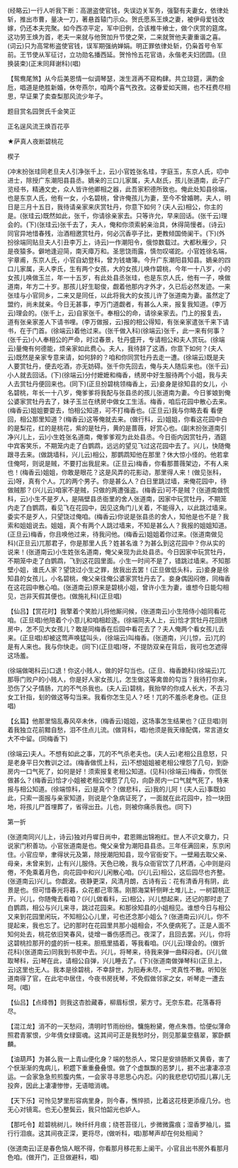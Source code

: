 <!-- { "loadSidebar": true } -->
(经略云)一行人听我下断：高邈盗使官钱，失误边关军务，强娶有夫妻女，依律处斩，推出市曹，量决一刀，著悬首辕门示众。贺氏愿系王焕之妻，被伊母爱钱改嫁，仍还本夫完聚。如今西凉平定，军中旧例，合该椎牛飨士，做个庆赏的筵席。这功劳王焕为首，老夫一来就与他贺加升节使之荣，二来就贺他夫妻重谐之喜。(词云)只为高常彬盗使官钱，误军期强纳婵娟。明正罪依律处斩，仍枭首号令军前。王节使从军征讨，立功勋名播西延。贺怜怜五花官诰，永偕老夫妇团圆。(旦换装束)(正末同拜谢科)(唱)

【鸳鸯尾煞】从今后美恩情一似调琴瑟，泼生涯再不窥构肆。共立琼筵，满酌金卮，唱道是绝胜新婚，休夸燕尔，咱两个喜气孜孜。这眷爱如天赐，也不枉费尽相思，早证果了卖查梨那风流少年子。

题目赏名园贺氏千金笑正

正名逞风流王焕百花亭
　

★萨真人夜断碧桃花

楔子

(冲末扮张珪同老旦夫人引净张千上，云)小官姓张名珪，字庭玉，东京人氏，叨中进士，除授广东潮阳县县丞。嫡亲的三口儿家属，夫人赵氏，孩儿张道南，此子广览经书，精通文史，众人皆许他卿相之器，此吾家积德所致也。俺此处知县徐端，也是东京人氏，他有一女，小名碧桃，曾许俺孩儿为妻，至今不曾婚聘。夫人，明日是三月十五日，我待请亲家来庆赏牡丹，你意下如何？(夫人云)相公，你主的是。(张珪云)既然如此，张千，你请徐亲家去。只等许允，早来回话。(张千云)理会的。(下)(张珪云)张千去了，夫人，俺和你须索躬亲治具，休得简慢者。(诗云)同官异地惜春残，治酒相邀赏牡丹，何必沉香亭子比，更教倾国倚阑干。(下)(外扮徐端同贴旦夫人引丑李万上，诗云)一作潮阳令，俄惊数载过。大都秋雁少，只是夜猿多。僻地逢迎简，南天瘴万和。圣思饶雨露，慎勿叹嗟跎。小官姓徐名端，宇章甫，东京人氏，小官自幼登科，曾为钱塘簿。今升广东潮阳县知县。嫡亲的四口儿家属，夫人李氏，生有两个女孩，大的女孩儿唤作碧桃，今年一十八岁，小的女孩儿唤做玉兰，年一十五岁，有此处县丞张珪，也是东京人氏，他有一子，唤做道南，年方二十岁。那孩儿好生聪俊，觑着他那内才外才，久已后必然发迹。一来张珪与小官同乡，二来又是同任，以此将我大的女孩儿许了张道南为妻。虽然定了盟约，尚未就亲。今日无甚事，李万门道觑者，有甚么人来，报复我知道。(李万云)理会的。(张千上，云)自家张千。奉相公的命，请徐亲家去。门上的报复去，道有张亲家差人下请书哩。(李万做报，云)报的相公得知，有张亲家遣张千来下请书，在于门首。(徐端云)着他过来。(张千做入科)(徐端云)张千，此一来有何事？(张千云)小人奉相公的严命，时过春景，牡丹盛开，专请相公和夫人赏玩。(徐端云)量俺有何德能，烦亲家如此费心。夫人，我待辞了这酒，你意下如何？(夫人云)既然是亲家专意来请，如何辞的？咱和你同赏牡丹去走一遭。(徐端云)既是夫人要赏牡丹，便去吃酒，亦无妨碍。张千你先回去，俺与夫人随后来也。(张千云)小人就去回话。(下)(徐端云)分付嬷嬷和梅香，绣房中好生服待两个小姐，我与夫人去赏牡丹便回来也。(同下)(正旦扮碧桃领梅香上，云)妾身是徐知县的女儿，小名碧桃，年长一十八岁，俺爹爹将我配与张县丞的孩儿张道南为妻。今日爹娘到俺公婆家赏牡丹去了，妹子玉兰在绣房中做女工生活。梅香，咱后花园中散心去来。(梅香云)姐姐要耍去，怕相公知道，可不打梅香也。(正旦云)我与你略去看
看便回，相公那里知道？(梅香云)这等俺就去来。(做行科，云)姐姐，你看这花园中白的是梨花，红的是桃花，紫的是牡丹，黄的是蔷薇，好赏心也。(副末扮张道南引净兴儿上，云)小生姓张名道南，俺爹爹观为此处县丞。今日衙内因赏牡丹，酒筵中宾客笑乐，不期笼内走了白鹦鹉，远远的望见飞过这花园中去了。兴儿，快随俺跟寻去来。(做跳墙科，兴儿云)相公，那鹦鹉知他在那里？休大惊小怪的。他若拿住俺呵，则说是贼，不要打出我屁来。(正旦云)梅香，你看那蔷薇架边，不有人来也！(梅香云)姐姐，你敢是眼花？这是风弄的花影动，那里得人来！(做见张科，云)呀，真有个人。兀的两个男子。你是甚么人？白日里跳过墙，来俺花园中，待做贼那？(兴儿云)咱家不是贼，只做的两遭强盗。(梅香云)可不是贼？(张道南做慌科，云)小生不是歹人，是隔壁县丞衙里的舍人张道南，因家中玩赏牡丹，不期笼内走了白鹦鹉，看见飞在花园中，因见这角门儿关着，不能得入，以此跳过墙来。委实不是歹人，只望饶过俺咱。(梅香云)你说是张县丞的舍人，知他是也不是？我索和姐姐说去。姐姐，真个有两个人跳过墙来，不知是甚么人？我报的姐姐知道。(正旦云)梅香，你且唤他过来，待我问他。(梅香云)姐姐着你过来。(张道南做见科)(正旦云)兀那君子，你是那里人氏？姓甚名谁？为甚么到这花园中？你从实的说来！(张道南云)小生姓张名道南，俺父亲现为此处县丞。今日因家中玩赏牡丹，不期笼中走了白鹦鹉，飞到这花园里面。小生一时间不是了，错跳过墙来。不知那壁小姐，谁氏人家？望饶过小生之罪，放我出去罢！(正旦做低头科，云)妾身是徐知县的女孩儿，小名碧桃，俺父亲往俺公婆家赏牡丹去了。妾身偶因闷倦，同梅香在这花园中散心咱。(张道南云)原来是碧桃小姐，曾许小生为妻，谁想今日能勾相见，岂非天假其便也。(做施礼科)(正旦唱)

【仙吕】【赏花时】我擎着个笑脸儿将他厮问候，(张道南云)小生陪侍小姐同看花咱。(正旦唱)他陪着个小意儿和咱相趁逐。(徐端同夫人上，云)恰才赏牡丹花回绣房中，怎不见大女孩儿？敢是同梅香在后园中看花去了？夫人俺两个看女孩儿去来。(正旦唱)却被这莺声唤猛叫头，(徐端云)叫梅香。(张道南，兴儿惊，云)兀的是有人来也。我与你快走。(同下)(正旦唱)呀，不提防双亲在背后，我可也怎遮得这场羞。

(徐端做喝科云)口退！你这小贱人，做的好勾当也。(正旦、梅香跪科)(徐端云)兀那辱门败户的小贱人，你是好人家女孩儿，怎生做这等禽兽的勾当？我待打你来，恐伤了父子情肠，兀的不气杀我也。(夫人云)碧桃，我抬举的你成人长大，不去习女工针指，刬的做这等勾当来。我看你怎生见人？呸！兀的不羞杀老身也。(正旦唱)

【幺篇】他那里恼乱春风卒未休，(梅香云)姐姐，这场事怎生结果也？(正旦唱)则着我独立花前黯自愁，泪不住点儿流。(做背科，唱)他须是我天缘配偶，常言道女大不中留。(同梅香下)

(徐端云)夫人。不想有如此之事，兀的不气杀老夫也。(夫人云)老相公且息怒，只是老身平日欠教训之过。(梅香做慌上科，云)不想姐姐被老相公埋怨了几句，到卧房内一口气死了，如何是好！须索报复老相公知道。(见科)(徐端云)梅香，你慌张做甚么？(梅香云)恰才小姐被老相公埋怨了几句，向卧房内一口气就气死了，特来报与相公知道。(徐端惊科，云)是真个？(做悲科，云)我的儿阿！(夫人云)事既如此，只索一面报与亲家知道，则说是个急病证死了，一面就在此花园中，捡一块田地，将孩儿尸首埋葬了，省得出丑。儿也，则被你痛杀我也。(同下)

第一折

(张道南同兴儿上，诗云)独对丹墀日尚中，君恩赐出锦袍红。世人不识文章力，只说家门积善功。小官张道南是也。俺父亲曾为潮阳县县丞。三年任满回来，东京闲住。小官应举，聿得状元及第，除授潮阳知县，现今官衙安下。一壁厢去取父亲、母亲，未曾来到，止有兴儿服侍。天色已晚，我与众衙官饮了几杯酒，心中则是闷倦，不免乘着月色，向花园中和兴儿闲散心咱。(兴儿云)相公，这后园尽也齐整。(张道南云)兴儿。你觑波。夜静更深，风清月朗，古诗有云：花有清香月有阴，此景是也。但可惜春光将暮，众花都己零落。刚那海棠轩侧畔土堆儿上，一树碧桃正开。兴儿，你随俺去看咱？(兴儿做看科，云)相公，兴儿想起来，还记的那时走了白鹦鹉，相公与兴儿来寻，跳过花园来。和那徐知县的小姐相见。谁想今日与相公又来到花园里闲玩，不知相公心儿里，可也还念那小姐么？(张道南云)兴儿，你不提起来，我也忘了。记的那时在花园里共那小姐相会，不久便病死了。正是人面不知何处去，桃花依旧笑春风，徒增一番伤感而己。夜深了，且回去罢。兴儿，你将这碧桃捡那开的盛的折一枝来。胆瓶里插着，等我看咱。(兴儿云)理会的。(做折花科)(张道南云)同我到书房中去。兴儿，将琴来，待我来弹一曲释闷者。(兴儿做取琴科，云)琴在此，请相公自弹，兴儿睡去了。(下)(张道南做弹琴科)(正旦上，云)这里也无人。我本是徐碧桃，不幸辞世，为阳寿未尽，一灵真性不散。听知张道南得了官，在此宅中居住，今夜书房抚琴，不免假做邻家之女，听琴走一遭去呵。(唱)

【仙吕】【点绛唇】则我这杏脸藏春，柳眉标恨，萦方寸。无奈东君。花落春将尽。

【混江龙】消不的一天愁闷，清明时节雨纷纷。慵施粉黛，倦点朱唇。恰便似薄命照君青冢恨，少年倩女绿窗魂。这其间可正是我愁时分，则见那巢空翡翠，冢卧麒麟。

【油葫芦】为甚么我一上青山便化身？端的愁杀人，常只是安排肠断又黄昏，害了个恹渐渐的鬼病儿，积趱下重重叠叠恨。做了个虚飘飘的恶梦儿，捱不出凄凄凉凉运。一会家急急煎煎腹内焦，一会家寻寻思思心内忍。闪的我悲悲切切孤儿寡儿无投奔，因此上凄凄惨惨，无语暗消魂。

【天下乐】可怜见梦里形容病里身，则今春，憔悴损，比着这花枝更添瘦几分。也无心对镜鸾。也无心整鬓云，我只怕韶光也妒人。

【那吒令】趁碧桃树儿，映纤纤月痕；绕苍苔径儿，步微微露痕；湿香罗袖儿，揾行行泪痕。这其间夜正深，更将尽，(做听科，唱)那琴声却在何处相闻？

(张道南云)正是春色恼人眠不得，你看那月移花影上阑干。小官且出书房外看那月色咱。(做开门，正旦做避科，唱)

